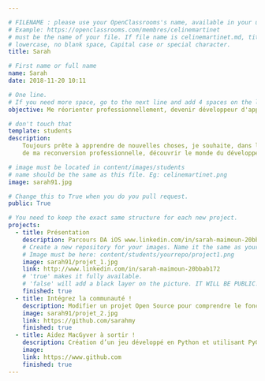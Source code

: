 ```yaml
---

# FILENAME : please use your OpenClassrooms's name, available in your url.
# Example: https://openclassrooms.com/membres/celinemartinet
# must be the name of your file. If file name is celinemartinet.md, title is celinemartinet.
# lowercase, no blank space, Capital case or special character.
title: Sarah

# First name or full name
name: Sarah
date: 2018-11-20 10:11

# One line.
# If you need more space, go to the next line and add 4 spaces on the left, as in 'description'.
objective: Me réorienter professionnellement, devenir développeur d'application.

# don't touch that
template: students
description:
    Toujours prête à apprendre de nouvelles choses, je souhaite, dans le cadre 
    de ma reconversion professionnelle, découvrir le monde du développement         d'application afin d'en faire mon métier.

# image must be located in content/images/students
# name should be the same as this file. Eg: celinemartinet.png
image: sarah91.jpg

# Change this to True when you do you pull request.
public: True

# You need to keep the exact same structure for each new project.
projects:
  - title: Présentation 
    description: Parcours DA iOS www.linkedin.com/in/sarah-maimoun-20bbab172
    # Create a new repository for your images. Name it the same as your nickname and profile picture.
    # Image must be here: content/students/yourrepo/project1.png
    image: sarah91/projet_1.jpg 
    link: http://www.linkedin.com/in/sarah-maimoun-20bbab172
    # 'true' makes it fully available.
    # 'false' will add a black layer on the picture. IT WILL BE PUBLIC!
    finished: true
  - title: Intégrez la communauté !
    description: Modifier un projet Open Source pour comprendre le fonctionnement de Git, de Github et des pull requests. 
    image: sarah91/projet_2.jpg
    link: https://github.com/sarahmy
    finished: true
  - title: Aidez MacGyver à sortir !
    description: Création d’un jeu développé en Python et utilisant PyGame.
    image: 
    link: https://www.github.com
    finished: true
---
```

